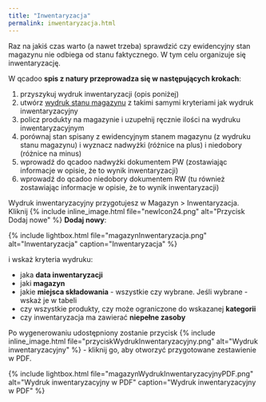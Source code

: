 ```yaml
---
title: "Inwentaryzacja"
permalink: inwentaryzacja.html
---
```


Raz na jakiś czas warto (a nawet trzeba) sprawdzić czy ewidencyjny stan magazynu nie odbiega od stanu faktycznego. W tym celu organizuje się inwentaryzację.

W qcadoo **spis z natury przeprowadza się w następujących krokach**:
1. przyszykuj wydruk inwentaryzacji (opis poniżej)
2. utwórz [wydruk stanu magazynu](/wydruk-stanu-magazynu) z takimi samymi kryteriami jak wydruk inwentaryzacyjny
3. policz produkty na magazynie i uzupełnij ręcznie ilości na wydruku inwentaryzacyjnym
4. porównaj stan spisany z ewidencyjnym stanem magazynu (z wydruku stanu magazynu) i wyznacz nadwyżki (różnice na plus) i niedobory (różnice na minus)
5. wprowadź do qcadoo nadwyżki dokumentem PW (zostawiając informacje w opisie, że to wynik inwentaryzacji)
6. wprowadź do qcadoo niedobory dokumentem RW (tu również zostawiając informacje w opisie, że to wynik inwentaryzacji)

Wydruk inwentaryzacyjny przygotujesz w Magazyn > Inwentaryzacja. Kliknij {% include inline_image.html file="newIcon24.png" alt="Przycisk Dodaj nowe" %} **Dodaj nowy**:

{% include lightbox.html file="magazynInwentaryzacja.png" alt="Inwentaryzacja" caption="Inwentaryzacja" %}

i wskaż kryteria wydruku:
- jaka **data inwentaryzacji**
- jaki **magazyn** 
- jakie **miejsca składowania** - wszystkie czy wybrane. Jeśli wybrane - wskaż je w tabeli
- czy wszystkie produkty, czy może ograniczone do wskazanej **kategorii**
- czy inwentaryzacja ma zawierać **niepełne zasoby**

Po wygenerowaniu udostępniony zostanie przycisk 
{% include inline_image.html file="przyciskWydrukInwentaryzacyjny.png" alt="Wydruk inwentaryzacyjny" %} - kliknij go, aby otworzyć przygotowane zestawienie w PDF.

{% include lightbox.html file="magazynWydrukInwentaryzacyjnyPDF.png" alt="Wydruk inwentaryzacyjny w PDF" caption="Wydruk inwentaryzacyjny w PDF" %}